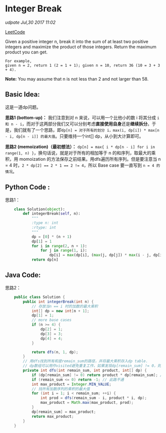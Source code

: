 # Integer Break

_udpate Jul,30 2017 11:02_

[LeetCode](https://leetcode.com/problems/integer-break/description/)

Given a positive integer n, break it into the sum of at least two positive integers and maximize the product of those integers. Return the maximum product you can get.

```text
For example, 
given n = 2, return 1 (2 = 1 + 1); given n = 10, return 36 (10 = 3 + 3 + 4).
```

**Note:** You may assume that n is not less than 2 and not larger than 58.

## Basic Idea:

这是一道dp问题。

**思路1 \(bottom-up\)：** 我们注意到对 n 来说，可以用一个比他小的数 i 将其分成 `i 和 n - i`，而对于这两部分我们又可以分别考虑**直接使用自身**还是**继续拆分**。于是，我们就有了一个思路，即`dp[n] = 对于所有的划分 i，max(i, dp[i]) * max[n - i, dp[n - i]] 的最大值`。只要维持一个int\[\] dp，从小到大计算即可。

**思路2 \(memoization\)（最初想法）：** `dp[n] = max{ i * dp[n - i] for i in range(1, n) }`，换句话说，就是对于所有的相加等于 n 的和序列，取最大的乘积，用 momoization 的方法保存之前结果。用dfs遍历所有序列。但是要注意当 n = 4 时，`2 * dp[2] == 2 * 1 == 2 != 4`，所以 Base case 要一直写到 `n = 4 的情况`。

## Python Code :

思路1：

```python
    class Solution(object):
        def integerBreak(self, n):
            """
            :type n: int
            :rtype: int
            """
            dp = [0] * (n + 1)
            dp[1] = 1
            for i in range(2, n + 1):
                for j in range(1, i):
                    dp[i] = max(dp[i], (max(j, dp[j]) * max(i - j, dp[i - j])))
            return dp[n]
```

## Java Code:

思路2：

```java
    public class Solution {
        public int integerBreak(int n) {
            // 存放当n == i 时的加数的最大乘积
            int[] dp = new int[n + 1];
            dp[1] = 1;
            // more base cases
            if (n >= 4) {
                dp[2] = 1;
                dp[3] = 3;
                dp[4] = 4;
            }

            return dfs(n, 1, dp);
        }
        // 用dfs找到所有和是remain_sum的路径，并将最大乘积存入dp table.
        // dp数组可以用作visited避免重复工作，如果发现dp[remain_sum] != 0，则说明已经计算过
        private int dfs(int remain_sum, int product, int[] dp) {
            if (dp[remain_sum] != 0) return product * dp[remain_sum]; // 之前已经完成
            if (remain_sum <= 0) return -1; // 此路不通
            int max_product = Integer.MIN_VALUE;
            // 找所有加数序列的乘积的最大值
            for (int i = 1; i < remain_sum; ++i) {
                int prod = dfs(remain_sum - i, product * i, dp);
                max_product = Math.max(max_product, prod);
            }
            dp[remain_sum] = max_product;
            return max_product;
        }
    }
```

